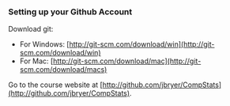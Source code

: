 ### Setting up your Github Account

Download git:

* For Windows: [http://git-scm.com/download/win](http://git-scm.com/download/win)
* For Mac: [http://git-scm.com/download/mac](http://git-scm.com/download/macs)

Go to the course website at [http://github.com/jbryer/CompStats](http://github.com/jbryer/CompStats).

